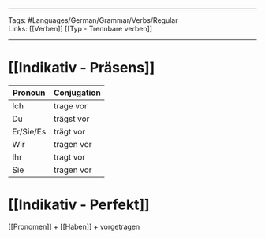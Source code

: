 ___
Tags: #Languages/German/Grammar/Verbs/Regular  
Links: [[Verben]] [[Typ - Trennbare verben]]
___
# [[Indikativ - Präsens]]
Pronoun|Conjugation
------------ | ------------
Ich | trage vor
Du | trägst vor
Er/Sie/Es | trägt vor
Wir | tragen vor
Ihr | tragt vor
Sie | tragen vor


# [[Indikativ - Perfekt]]
[[Pronomen]] + [[Haben]] + vorgetragen